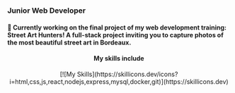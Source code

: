 ### Junior Web Developer

#### 🌱 Currently working on the final project of my web development training: Street Art Hunters! A full-stack project inviting you to capture photos of the most beautiful street art in Bordeaux.

#### <p align="center">My skills include</p>

<p align="center">[![My Skills](https://skillicons.dev/icons?i=html,css,js,react,nodejs,express,mysql,docker,git)](https://skillicons.dev)</p>

<!--
**LeslieCore34/LeslieCore34** is a ✨ _special_ ✨ repository because its `README.md` (this file) appears on your GitHub profile.

Here are some ideas to get you started:


- 🌱 I’m currently learning ...
- 👯 I’m looking to collaborate on ...
- 🤔 I’m looking for help with ...
- 💬 Ask me about ...
- 📫 How to reach me: ...
- 😄 Pronouns: ...
- ⚡ Fun fact: ...
-->
